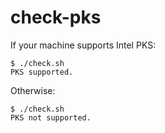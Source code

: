 # check-pks

If your machine supports Intel PKS:

```
$ ./check.sh
PKS supported.
```

Otherwise:


```
$ ./check.sh
PKS not supported.
```
